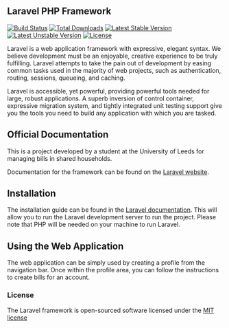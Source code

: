 ## Laravel PHP Framework

[![Build Status](https://travis-ci.org/laravel/framework.svg)](https://travis-ci.org/laravel/framework)
[![Total Downloads](https://poser.pugx.org/laravel/framework/downloads.svg)](https://packagist.org/packages/laravel/framework)
[![Latest Stable Version](https://poser.pugx.org/laravel/framework/v/stable.svg)](https://packagist.org/packages/laravel/framework)
[![Latest Unstable Version](https://poser.pugx.org/laravel/framework/v/unstable.svg)](https://packagist.org/packages/laravel/framework)
[![License](https://poser.pugx.org/laravel/framework/license.svg)](https://packagist.org/packages/laravel/framework)

Laravel is a web application framework with expressive, elegant syntax. We believe development must be an enjoyable, creative experience to be truly fulfilling. Laravel attempts to take the pain out of development by easing common tasks used in the majority of web projects, such as authentication, routing, sessions, queueing, and caching.

Laravel is accessible, yet powerful, providing powerful tools needed for large, robust applications. A superb inversion of control container, expressive migration system, and tightly integrated unit testing support give you the tools you need to build any application with which you are tasked.

## Official Documentation

This is a project developed by a student at the University of Leeds for managing bills in shared households.

Documentation for the framework can be found on the [Laravel website](http://laravel.com/docs).

## Installation

The installation guide can be found in the [Laravel documentation](http://laravel.com/docs/5.0).
This will allow you to run the Laravel development server to run the project.
Please note that PHP will be needed on your machine to run Laravel.

## Using the Web Application

The web application can be simply used by creating a profile from the navigation bar.
Once within the profile area, you can follow the instructions to create bills for an account.

### License

The Laravel framework is open-sourced software licensed under the [MIT license](http://opensource.org/licenses/MIT)
